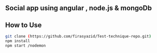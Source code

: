 

## Social app using angular , node.js & mongoDb

## How to Use

 ```bash
git clone (https://github.com/firasyazid/Test-technique-repo.git)
npm install
npm start /nodemon



 
